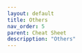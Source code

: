 ```yaml
---
layout: default
title: Others
nav_order: 5
parent: Cheat Sheet
descripption: "Others"
---
```

